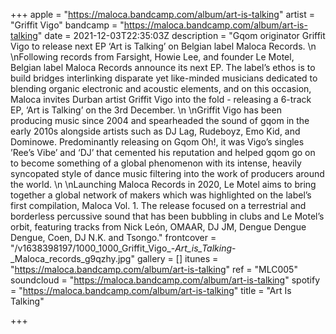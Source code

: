 +++
apple = "https://maloca.bandcamp.com/album/art-is-talking"
artist = "Griffit Vigo"
bandcamp = "https://maloca.bandcamp.com/album/art-is-talking"
date = 2021-12-03T22:35:03Z
description = "Gqom originator Griffit Vigo to release next EP ‘Art is Talking’ on Belgian label Maloca Records.   \n  \nFollowing records from Farsight, Howie Lee, and founder Le Motel, Belgian label Maloca Records announce its next EP. The label’s ethos is to build bridges interlinking disparate yet like-minded musicians dedicated to blending organic electronic and acoustic elements, and on this occasion, Maloca invites Durban artist Griffit Vigo into the fold - releasing a 6-track EP, ‘Art is Talking’ on the 3rd December.   \n  \nGriffit Vigo has been producing music since 2004 and spearheaded the sound of gqom in the early 2010s alongside artists such as DJ Lag, Rudeboyz, Emo Kid, and Dominowe. Predominantly releasing on Gqom Oh!, it was Vigo’s singles ’Ree’s Vibe’ and ‘DJ’ that cemented his reputation and helped gqom go on to become something of a global phenomenon with its intense, heavily syncopated style of dance music filtering into the work of producers around the world.   \n  \nLaunching Maloca Records in 2020, Le Motel aims to bring together a global network of makers which was highlighted on the label’s first compilation, Maloca Vol. 1. The release focused on a terrestrial and borderless percussive sound that has been bubbling in clubs and Le Motel’s orbit, featuring tracks from Nick León, OMAAR, DJ JM, Dengue Dengue Dengue, Coen, DJ N.K. and Tsongo."
frontcover = "/v1638398197/1000_1000_Griffit_Vigo_-_Art_is_Talking_-_Maloca_records_g9qzhy.jpg"
gallery = []
itunes = "https://maloca.bandcamp.com/album/art-is-talking"
ref = "MLC005"
soundcloud = "https://maloca.bandcamp.com/album/art-is-talking"
spotify = "https://maloca.bandcamp.com/album/art-is-talking"
title = "Art Is Talking"

+++
